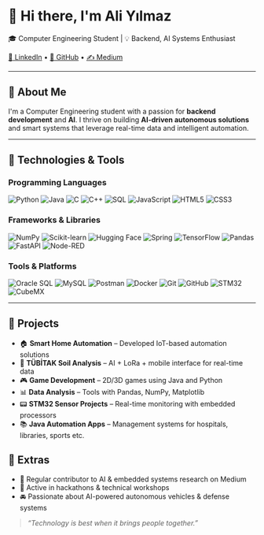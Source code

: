 # 👋 Hi there, I'm Ali Yılmaz

🎓 Computer Engineering Student | 💡 Backend, AI Systems Enthusiast

[🔗 LinkedIn](https://www.linkedin.com/in/ali-yilmazs/) • [🎯 GitHub](https://github.com/Aliylmaz) • [✍️ Medium](https://medium.com/@Ali_Yilmaz)

---

## 🧠 About Me

I'm a Computer Engineering student with a passion for **backend development** and **AI**. I thrive on building **AI-driven autonomous solutions** and smart systems that leverage real-time data and intelligent automation.

---

## 🔧 Technologies & Tools

### Programming Languages
![Python](https://img.shields.io/badge/-Python-3776AB?logo=python&logoColor=white&style=flat)
![Java](https://img.shields.io/badge/-Java-007396?logo=java&logoColor=white&style=flat)
![C](https://img.shields.io/badge/-C-A8B9CC?logo=c&logoColor=white&style=flat)
![C++](https://img.shields.io/badge/-C++-00599C?logo=c%2B%2B&logoColor=white&style=flat)
![SQL](https://img.shields.io/badge/-SQL-4479A1?logo=mysql&logoColor=white&style=flat)
![JavaScript](https://img.shields.io/badge/-JavaScript-F7DF1E?logo=javascript&logoColor=black&style=flat)
![HTML5](https://img.shields.io/badge/-HTML5-E34F26?logo=html5&logoColor=white&style=flat)
![CSS3](https://img.shields.io/badge/-CSS3-1572B6?logo=css3&logoColor=white&style=flat)

### Frameworks & Libraries
![NumPy](https://img.shields.io/badge/-NumPy-013243?logo=numpy&logoColor=white&style=flat)
![Scikit-learn](https://img.shields.io/badge/-Scikit--learn-F7931E?logo=scikit-learn&logoColor=white&style=flat)
![Hugging Face](https://img.shields.io/badge/-Hugging%20Face-FFD21E?logo=huggingface&logoColor=black&style=flat)
![Spring](https://img.shields.io/badge/-Spring-6DB33F?logo=spring&logoColor=white&style=flat)
![TensorFlow](https://img.shields.io/badge/-TensorFlow-FF6F00?logo=tensorflow&logoColor=white&style=flat)
![Pandas](https://img.shields.io/badge/-Pandas-150458?logo=pandas&logoColor=white&style=flat)
![FastAPI](https://img.shields.io/badge/-FastAPI-009688?logo=fastapi&logoColor=white&style=flat)
![Node-RED](https://img.shields.io/badge/-Node--RED-B7282F?style=flat)

### Tools & Platforms
![Oracle SQL](https://img.shields.io/badge/-Oracle_SQL-F80000?logo=oracle&logoColor=white&style=flat)
![MySQL](https://img.shields.io/badge/-MySQL-4479A1?logo=mysql&logoColor=white&style=flat)
![Postman](https://img.shields.io/badge/-Postman-FF6C37?logo=postman&logoColor=white&style=flat)
![Docker](https://img.shields.io/badge/-Docker-2496ED?logo=docker&logoColor=white&style=flat)
![Git](https://img.shields.io/badge/-Git-F05032?logo=git&logoColor=white&style=flat)
![GitHub](https://img.shields.io/badge/-GitHub-181717?logo=github&logoColor=white&style=flat)
![STM32](https://img.shields.io/badge/-STM32-03234B?style=flat)
![CubeMX](https://img.shields.io/badge/-CubeMX-blue?style=flat)

---

## 🚀 Projects
- 🏠 **Smart Home Automation** – Developed IoT-based automation solutions
- 🌾 **TÜBİTAK Soil Analysis** – AI + LoRa + mobile interface for real-time data
- 🎮 **Game Development** – 2D/3D games using Java and Python
- 📊 **Data Analysis** – Tools with Pandas, NumPy, Matplotlib
- 📟 **STM32 Sensor Projects** – Real-time monitoring with embedded processors
- 📚 **Java Automation Apps** – Management systems for hospitals, libraries, sports etc.


## 🧠 Extras
- 🧪 Regular contributor to AI & embedded systems research on Medium
- 💬 Active in hackathons & technical workshops
- 🚘 Passionate about AI-powered autonomous vehicles & defense systems

> _“Technology is best when it brings people together.”_
